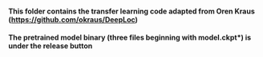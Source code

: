 #### This folder contains the transfer learning code adapted from Oren Kraus (https://github.com/okraus/DeepLoc)
#### The pretrained model binary (three files beginning with model.ckpt*) is under the release button
